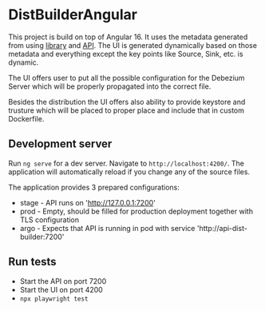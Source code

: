 # DistBuilderAngular
This project is build on top of Angular 16. It uses the metadata generated
from using [library](https://github.com/obabec/debezium-server-dist-builder) and [API](https://github.com/obabec/debezium-dist-builder-api).
The UI is generated dynamically based on those metadata and everything except the
key points like Source, Sink, etc. is dynamic.

The UI offers user to put all the possible configuration for the Debezium Server
which will be properly propagated into the correct file.

Besides the distribution the UI offers also ability to provide keystore and trusture
which will be placed to proper place and include that in custom Dockerfile.



## Development server

Run `ng serve` for a dev server. Navigate to `http://localhost:4200/`. The application will automatically reload if you change any of the source files.

The application provides 3 prepared configurations:
* stage - API runs on 'http://127.0.0.1:7200'
* prod - Empty, should be filled for production deployment together with TLS configuration 
* argo - Expects that API is running in pod with service 'http://api-dist-builder:7200'

## Run tests
* Start the API on port 7200
* Start the UI on port 4200
* `npx playwright test`
